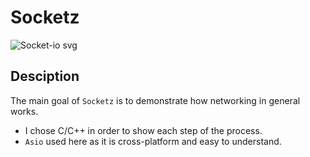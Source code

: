 # Socketz

![Socket-io svg](https://github.com/user-attachments/assets/08ba7e06-7723-4cd4-b012-68ce6fc2a1df)

Desciption
-

The main goal of `Socketz` is to demonstrate how networking in general works.

-  I chose C/C++ in order to show each step of the process.
-  `Asio` used here as it is cross-platform and easy to understand.
